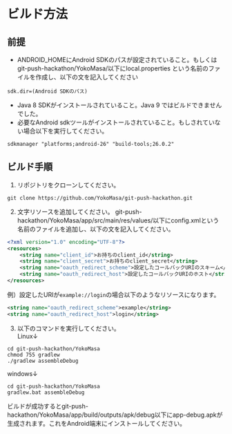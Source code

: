 # ビルド方法
## 前提
- ANDROID_HOMEにAndroid SDKのパスが設定されていること。もしくはgit-push-hackathon/YokoMasa/以下にlocal.properties
という名前のファイルを作成し、以下の文を記入してください
```
sdk.dir=(Android SDKのパス)
```
- Java 8 SDKがインストールされていること。Java 9 ではビルドできませんでした。
- 必要なAndroid sdkツールがインストールされていること。もしされていない場合以下を実行してください。
```
sdkmanager "platforms;android-26" "build-tools;26.0.2"
```
## ビルド手順
1. リポジトリをクローンしてください。
```
git clone https://github.com/YokoMasa/git-push-hackathon.git
```


2. 文字リソースを追加してください。
git-push-hackathon/YokoMasa/app/src/main/res/values/以下にconfig.xmlという名前のファイルを追加し、以下の文を記入してください。
```xml
<?xml version="1.0" encoding="UTF-8"?>
<resources>
    <string name="client_id">お持ちのclient_id</string>
    <string name="client_secret">お持ちのclient_secret</string>
    <string name="oauth_redirect_scheme">設定したコールバックURIのスキーム</string>
    <string name="oauth_redirect_host">設定したコールバックURIのホスト</string>
</resources>
```
例）設定したURIが`example://login`の場合以下のようなリソースになります。 
```xml
<string name="oauth_redirect_scheme">example</string>
<string name="oauth_redirect_host">login</string>
```

3. 以下のコマンドを実行してください。  
Linux↓
```
cd git-push-hackathon/YokoMasa
chmod 755 gradlew
./gradlew assembleDebug
```


windows↓
```
cd git-push-hackathon/YokoMasa
gradlew.bat assembleDebug
```

ビルドが成功するとgit-push-hackathon/YokoMasa/app/build/outputs/apk/debug以下にapp-debug.apkが生成されます。これをAndroid端末にインストールしてください。
